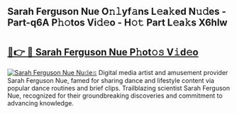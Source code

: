 ## Sarah Ferguson Nue O𝚗𝚕yf𝚊ns L𝚎a𝚔ed N𝚞𝚍es - Part-q6A P𝚑𝚘tos Vi𝚍𝚎o - H𝚘𝚝 Part L𝚎a𝚔s X6hlw

# <h2><a href="http://kf6e7q.oniu.top/?m=Sarah+Ferguson+Nue">🔗👉 🔴 Sarah Ferguson Nue P𝚑ot𝚘𝚜 V𝚒d𝚎o</a></h2>

[![Sarah Ferguson Nue Nu𝚍e𝚜](https://i.imgur.com/0qMVB7G.gif)](http://kf6e7q.oniu.top/?m=Sarah+Ferguson+Nue)
Digital media artist and amusement provider Sarah Ferguson Nue, famed for sharing dance and lifestyle content via popular dance routines and brief clips. Trailblazing scientist Sarah Ferguson Nue, recognized for their groundbreaking discoveries and commitment to advancing knowledge.  
